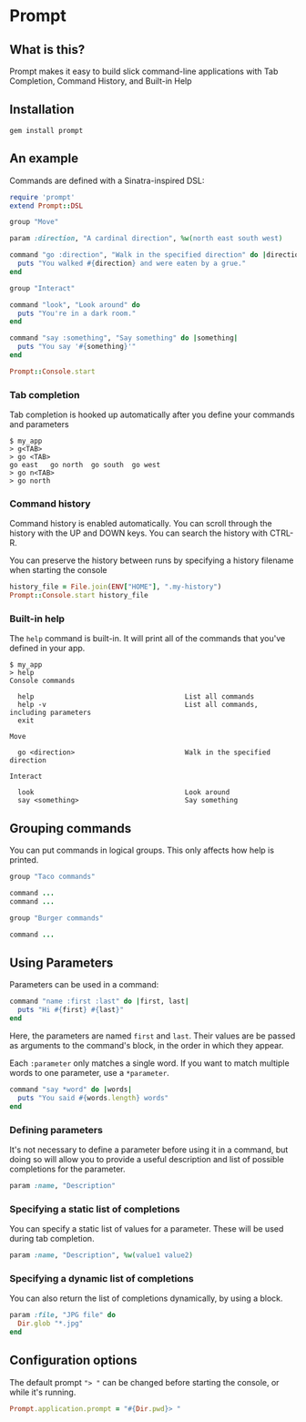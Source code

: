 # Prompt

## What is this?

Prompt makes it easy to build slick command-line applications with Tab Completion, Command History, and Built-in Help

## Installation

    gem install prompt

## An example

Commands are defined with a Sinatra-inspired DSL:

```ruby
require 'prompt'
extend Prompt::DSL

group "Move"

param :direction, "A cardinal direction", %w(north east south west)

command "go :direction", "Walk in the specified direction" do |direction|
  puts "You walked #{direction} and were eaten by a grue."
end

group "Interact"

command "look", "Look around" do
  puts "You're in a dark room."
end

command "say :something", "Say something" do |something|
  puts "You say '#{something}'"
end

Prompt::Console.start
```

### Tab completion

Tab completion is hooked up automatically after you define your commands and parameters

    $ my_app
    > g<TAB>
    > go <TAB>
    go east   go north  go south  go west
    > go n<TAB>
    > go north

### Command history

Command history is enabled automatically.  You can scroll through the history with the UP and DOWN keys.  You can search the history with CTRL-R.

You can preserve the history between runs by specifying a history filename when starting the console

```ruby
history_file = File.join(ENV["HOME"], ".my-history")
Prompt::Console.start history_file
```


### Built-in help

The `help` command is built-in.  It will print all of the commands that you've defined in your app.

    $ my_app
    > help
    Console commands

      help                                     List all commands
      help -v                                  List all commands, including parameters
      exit

    Move

      go <direction>                           Walk in the specified direction

    Interact

      look                                     Look around
      say <something>                          Say something

## Grouping commands

You can put commands in logical groups.  This only affects how help is printed.

```ruby
group "Taco commands"

command ...
command ...

group "Burger commands"

command ...
```

## Using Parameters

Parameters can be used in a command:

```ruby
command "name :first :last" do |first, last|
  puts "Hi #{first} #{last}"
end
```

Here, the parameters are named `first` and `last`.  Their values are be passed as arguments to the command's block, in the order in which they appear.


Each `:parameter` only matches a single word.  If you want to match multiple words to one parameter, use a `*parameter`.

```ruby
command "say *word" do |words|
  puts "You said #{words.length} words"
end
```

### Defining parameters

It's not necessary to define a parameter before using it in a command, but doing so will allow you to provide a useful description and list of possible completions for the parameter.

```ruby
param :name, "Description"
```

### Specifying a static list of completions

You can specify a static list of values for a parameter.  These will be used during tab completion.

```ruby
param :name, "Description", %w(value1 value2)
```

### Specifying a dynamic list of completions

You can also return the list of completions dynamically, by using a block.

```ruby
param :file, "JPG file" do
  Dir.glob "*.jpg"
end
```

## Configuration options

The default prompt `"> "` can be changed before starting the console, or while it's running.

```ruby
Prompt.application.prompt = "#{Dir.pwd}> "
```
